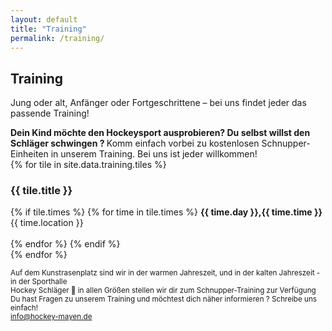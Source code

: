 ```yaml
---
layout: default
title: "Training"
permalink: /training/
---
```


## Training

Jung oder alt, Anfänger oder Fortgeschrittene – bei uns findet jeder das passende Training!  

<strong>
Dein Kind möchte den Hockeysport ausprobieren? Du selbst willst den Schläger schwingen ?
</strong>  
Komm einfach vorbei zu kostenlosen Schnupper-Einheiten in unserem Training.
Bei uns ist jeder willkommen!

<div class="tiles-container">
    {% for tile in site.data.training.tiles %}
    <div class="tile">
        <h3>{{ tile.title }}</h3>
        {% if tile.times %}
                {% for time in tile.times %}
                    <strong>{{ time.day }},{{ time.time }}</strong>{{ time.location }}<br><br>
                {% endfor %}
        {% endif %}
    </div>
    {% endfor %}
</div>

<small>Auf dem Kunstrasenplatz sind wir in der warmen Jahreszeit, und in der kalten Jahreszeit - in der Sporthalle</small>  
<small>Hockey Schläger 🏑 in allen Größen stellen wir dir zum Schnupper-Training zur Verfügung</small>  
<small>Du hast Fragen zu unserem Training und möchtest dich näher informieren ? Schreibe uns einfach!   
<span class="email-highlight"><a href="mailto:info@hockey-mayen.de">info@hockey-mayen.de</a></span></small>

